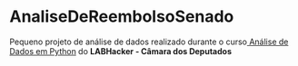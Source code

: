 # AnaliseDeReembolsoSenado
Pequeno projeto de análise de dados realizado durante o curso[ Análise de Dados em Python](https://www.youtube.com/playlist?list=PLqiFjCF_dtcymXtdjwAP4s7tRoW4CYwnH) do **LABHacker - Câmara dos Deputados**

